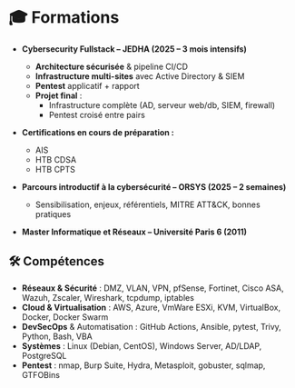 # 🎓 Formations
- **Cybersecurity Fullstack – JEDHA (2025 – 3 mois intensifs)**
    - **Architecture sécurisée** & pipeline CI/CD
    - **Infrastructure multi-sites** avec Active Directory & SIEM
    - **Pentest** applicatif + rapport
    - **Projet final** : 
        - Infrastructure complète (AD, serveur web/db, SIEM, firewall)
        - Pentest croisé entre pairs

- **Certifications en cours de préparation :**
    - AIS
    - HTB CDSA
    - HTB CPTS

- **Parcours introductif à la cybersécurité – ORSYS (2025 – 2 semaines)**
    - Sensibilisation, enjeux, référentiels, MITRE ATT&CK, bonnes pratiques

- **Master Informatique et Réseaux – Université Paris 6 (2011)**

## 🛠️ Compétences
- **Réseaux & Sécurité** : DMZ, VLAN, VPN, pfSense, Fortinet, Cisco ASA, Wazuh, Zscaler, Wireshark, tcpdump, iptables  
- **Cloud & Virtualisation** : AWS, Azure, VmWare ESXi, KVM, VirtualBox, Docker, Docker Swarm  
- **DevSecOps** & Automatisation : GitHub Actions, Ansible, pytest, Trivy, Python, Bash, VBA  
- **Systèmes** : Linux (Debian, CentOS), Windows Server, AD/LDAP, PostgreSQL  
- **Pentest** : nmap, Burp Suite, Hydra, Metasploit, gobuster, sqlmap, GTFOBins
